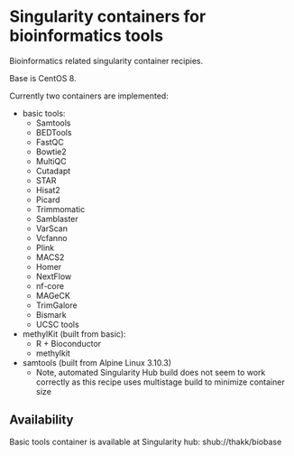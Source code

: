 # Singularity containers for bioinformatics tools

Bioinformatics related singularity container recipies. 

Base is CentOS 8.

Currently two containers are implemented: 
- basic tools:
  - Samtools
  - BEDTools
  - FastQC
  - Bowtie2
  - MultiQC
  - Cutadapt
  - STAR
  - Hisat2
  - Picard
  - Trimmomatic
  - Samblaster
  - VarScan
  - Vcfanno
  - Plink
  - MACS2
  - Homer
  - NextFlow
  - nf-core
  - MAGeCK
  - TrimGalore
  - Bismark
  - UCSC tools
- methylKit (built from basic):
  - R + Bioconductor 
  - methylkit
- samtools (built from Alpine Linux 3.10.3)
  - Note, automated Singularity Hub build does not seem to work correctly as this recipe uses multistage build to minimize container size

## Availability

Basic tools container is available at Singularity hub: shub://thakk/biobase
